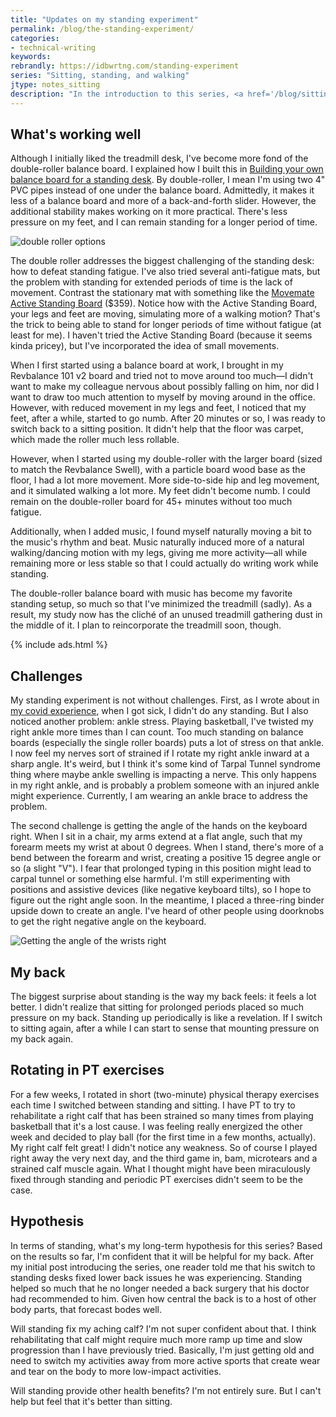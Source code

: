 ```yaml
---
title: "Updates on my standing experiment"
permalink: /blog/the-standing-experiment/
categories:
- technical-writing
keywords:
rebrandly: https://idbwrtng.com/standing-experiment
series: "Sitting, standing, and walking"
jtype: notes_sitting
description: "In the introduction to this series, <a href='/blog/sitting-standing-walking-introduction/'>Sitting, standing, and walking</a>, I explained a few experiments I've been trying, including treadmill desks, balance boards, and yoga balls. I'm trying to switch between sitting and standing more frequently while working at the computer. In this post, I'll provide some updates on how the experiment is going and what I've learned so far."
---
```


## What's working well

Although I initially liked the treadmill desk, I've become more fond of the double-roller balance board. I explained how I built this in [Building your own balance board for a standing desk](/blog/build-your-own-standing-desk-standing-office/). By double-roller, I mean I'm using two 4" PVC pipes instead of one under the balance board. Admittedly, it makes it less of a balance board and more of a back-and-forth slider. However, the additional stability makes working on it more practical. There's less pressure on my feet, and I can remain standing for a longer period of time.

<img style="max-width: 500px" src="https://s3.us-west-1.wasabisys.com/idbwmedia.com/images/balance-board-double-roller-dalle.png" alt="double roller options" />

The double roller addresses the biggest challenging of the standing desk: how to defeat standing fatigue. I've also tried several anti-fatigue mats, but the problem with standing for extended periods of time is the lack of movement. Contrast the stationary mat with something like the [Movemate Active Standing Board](https://www.letsmovemate.com/en-us/products/movemate-active-standing-board) ($359). Notice how with the Active Standing Board, your legs and feet are moving, simulating more of a walking motion? That's the trick to being able to stand for longer periods of time without fatigue (at least for me). I haven't tried the Active Standing Board (because it seems kinda pricey), but I've incorporated the idea of small movements.

When I first started using a balance board at work, I brought in my Revbalance 101 v2 board and tried not to move around too much&mdash;I didn't want to make my colleague nervous about possibly falling on him, nor did I want to draw too much attention to myself by moving around in the office. However, with reduced movement in my legs and feet, I noticed that my feet, after a while, started to go numb. After 20 minutes or so, I was ready to switch back to a sitting position. It didn't help that the floor was carpet, which made the roller much less rollable.


However, when I started using my double-roller with the larger board (sized to match the Revbalance Swell), with a particle board wood base as the floor, I had a lot more movement. More side-to-side hip and leg movement, and it simulated walking a lot more. My feet didn't become numb. I could remain on the double-roller board for 45+ minutes without too much fatigue.

Additionally, when I added music, I found myself naturally moving a bit to the music's rhythm and beat. Music naturally induced more of a natural walking/dancing motion with my legs, giving me more activity&mdash;all while remaining more or less stable so that I could actually do writing work while standing.

The double-roller balance board with music has become my favorite standing setup, so much so that I've minimized the treadmill (sadly). As a result, my study now has the cliché of an unused treadmill gathering dust in the middle of it. I plan to reincorporate the treadmill soon, though.

{% include ads.html %}

## Challenges

My standing experiment is not without challenges. First, as I wrote about in [my covid experience](/blog/omicron-symptoms-experience/), when I got sick, I didn't do any standing. But I also noticed another problem: ankle stress. Playing basketball, I've twisted my right ankle more times than I can count. Too much standing on balance boards (especially the single roller boards) puts a lot of stress on that ankle. I now feel my nerves sort of strained if I rotate my right ankle inward at a sharp angle. It's weird, but I think it's some kind of Tarpal Tunnel syndrome thing where maybe ankle swelling is impacting a nerve. This only happens in my right ankle, and is probably a problem someone with an injured ankle might experience. Currently, I am wearing an ankle brace to address the problem.

The second challenge is getting the angle of the hands on the keyboard right. When I sit in a chair, my arms extend at a flat angle, such that my forearm meets my wrist at about 0 degrees. When I stand, there's more of a bend between the forearm and wrist, creating a positive 15 degree angle or so (a slight "V"). I fear that prolonged typing in this position might lead to carpal tunnel or something else harmful. I'm still experimenting with positions and assistive devices (like negative keyboard tilts), so I hope to figure out the right angle soon. In the meantime, I placed a three-ring binder upside down to create an angle. I've heard of other people using doorknobs to get the right negative angle on the keyboard.

<img style="max-width: 500px" src="https://s3.us-west-1.wasabisys.com/idbwmedia.com/images/angle-of-hands-dalle.png" alt="Getting the angle of the wrists right" />

## My back

The biggest surprise about standing is the way my back feels: it feels a lot better. I didn't realize that sitting for prolonged periods placed so much pressure on my back. Standing up periodically is like a revelation. If I switch to sitting again, after a while I can start to sense that mounting pressure on my back again.

## Rotating in PT exercises

For a few weeks, I rotated in short (two-minute) physical therapy exercises each time I switched between standing and sitting. I have PT to try to rehabilitate a right calf that has been strained so many times from playing basketball that it's a lost cause. I was feeling really energized the other week and decided to play ball (for the first time in a few months, actually). My right calf felt great! I didn't notice any weakness. So of course I played right away the very next day, and the third game in, bam, microtears and a strained calf muscle again. What I thought might have been miraculously fixed through standing and periodic PT exercises didn't seem to be the case.

## Hypothesis

In terms of standing, what's my long-term hypothesis for this series? Based on the results so far, I'm confident that it will be helpful for my back. After my initial post introducing the series, one reader told me that his switch to standing desks fixed lower back issues he was experiencing. Standing helped so much that he no longer needed a back surgery that his doctor had recommended to him. Given how central the back is to a host of other body parts, that forecast bodes well.

Will standing fix my aching calf? I'm not super confident about that. I think rehabilitating that calf might require much more ramp up time and slow progression than I have previously tried. Basically, I'm just getting old and need to switch my activities away from more active sports that create wear and tear on the body to more low-impact activities.

Will standing provide other health benefits? I'm not entirely sure. But I can't help but feel that it's better than sitting.